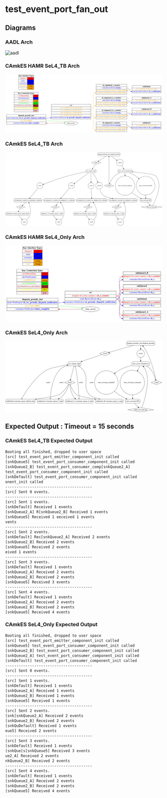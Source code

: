 # test_event_port_fan_out

## Diagrams

### AADL Arch
  ![aadl](diagrams/aadl-arch.png)

### CAmkES HAMR SeL4_TB Arch
  ![SeL4_TB](diagrams/CAmkES-HAMR-arch-SeL4_TB.svg)

### CAmkES SeL4_TB Arch
  ![SeL4_TB](diagrams/CAmkES-arch-SeL4_TB.svg)

### CAmkES HAMR SeL4_Only Arch
  ![SeL4_Only](diagrams/CAmkES-HAMR-arch-SeL4_Only.svg)

### CAmkES SeL4_Only Arch
  ![SeL4_Only](diagrams/CAmkES-arch-SeL4_Only.svg)

## Expected Output : Timeout = 15 seconds

  ### CAmkES SeL4_TB Expected Output
    Booting all finished, dropped to user space
    [src] test_event_port_emitter_component_init called
    [snkQueue5] test_event_port_consumer_component_init called
    [snkQueue2_B] test_event_port_consumer_comp[snkQueue2_A] test_event_port_consumer_component_init called
    [snkDefault] test_event_port_consumer_component_init called
    onent_init called
    ---------------------------------------
    [src] Sent 0 events.
    ---------------------------------------
    [src] Sent 1 events.
    [snkDefault] Received 1 events
    [snkQueue2_A] R[snkQueue2_B] Received 1 events
    [snkQueue5] Received 1 eeceived 1 events
    vents
    ---------------------------------------
    [src] Sent 2 events.
    [snkDefault] Rec[snkQueue2_A] Received 2 events
    [snkQueue2_B] Received 2 events
    [snkQueue5] Received 2 events
    eived 1 events
    ---------------------------------------
    [src] Sent 3 events.
    [snkDefault] Received 1 events
    [snkQueue2_A] Received 2 events
    [snkQueue2_B] Received 2 events
    [snkQueue5] Received 3 events
    ---------------------------------------
    [src] Sent 4 events.
    [snkDefault] Received 1 events
    [snkQueue2_A] Received 2 events
    [snkQueue2_B] Received 2 events
    [snkQueue5] Received 4 events


  ### CAmkES SeL4_Only Expected Output
    Booting all finished, dropped to user space
    [src] test_event_port_emitter_component_init called
    [snkQueue5] test_event_port_consumer_component_init called
    [snkQueue2_B] test_event_port_consumer_component_init called
    [snkQueue2_A] test_event_port_consumer_component_init called
    [snkDefault] test_event_port_consumer_component_init called
    ---------------------------------------
    [src] Sent 0 events.
    ---------------------------------------
    [src] Sent 1 events.
    [snkDefault] Received 1 events
    [snkQueue2_A] Received 1 events
    [snkQueue2_B] Received 1 events
    [snkQueue5] Received 1 events
    ---------------------------------------
    [src] Sent 2 events.
    [snk[snkQueue2_A] Received 2 events
    [snkQueue2_B] Received 2 events
    [snkQuDefault] Received 1 events
    eue5] Received 2 events
    ---------------------------------------
    [src] Sent 3 events.
    [snkDefault] Received 1 events
    [snkQue[s[snkQueue5] Received 3 events
    ue2_A] Received 2 events
    nkQueue2_B] Received 2 events
    ---------------------------------------
    [src] Sent 4 events.
    [snkDefault] Received 1 events
    [snkQueue2_A] Received 2 events
    [snkQueue2_B] Received 2 events
    [snkQueue5] Received 4 events

